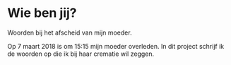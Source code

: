 # Wie ben jij?
Woorden bij het afscheid van mijn moeder.

Op 7 maart 2018 is om 15:15 mijn moeder overleden. In dit project schrijf ik de woorden op die ik bij haar crematie wil zeggen.
